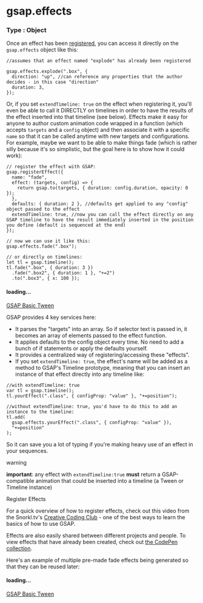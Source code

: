 # gsap.effects

### Type : Object[​](#type--object "Direct link to Type : Object")

Once an effect has been [registered](/docs/v3/GSAP/gsap.registerEffect\(\).md), you can access it directly on the `gsap.effects` object like this:

```
//assumes that an effect named "explode" has already been registered

gsap.effects.explode(".box", {
  direction: "up", //can reference any properties that the author decides - in this case "direction"
  duration: 3,
});
```

Or, if you set `extendTimeline: true` on the effect when registering it, you'll even be able to call it DIRECTLY on timelines in order to have the results of the effect inserted into that timeline (see below). Effects make it easy for anyone to author custom animation code wrapped in a function (which accepts `targets` and a `config` object) and then associate it with a specific `name` so that it can be called anytime with new targets and configurations. For example, maybe we want to be able to make things fade (which is rather silly because it's so simplistic, but the goal here is to show how it could work):

```
// register the effect with GSAP:
gsap.registerEffect({
  name: "fade",
  effect: (targets, config) => {
    return gsap.to(targets, { duration: config.duration, opacity: 0 });
  },
  defaults: { duration: 2 }, //defaults get applied to any "config" object passed to the effect
  extendTimeline: true, //now you can call the effect directly on any GSAP timeline to have the result immediately inserted in the position you define (default is sequenced at the end)
});

// now we can use it like this:
gsap.effects.fade(".box");

// or directly on timelines:
let tl = gsap.timeline();
tl.fade(".box", { duration: 3 })
  .fade(".box2", { duration: 1 }, "+=2")
  .to(".box3", { x: 100 });
```

#### loading...

[GSAP Basic Tween](https://codepen.io/GreenSock/embed/MWgmQmM?default-tab=result\&theme-id=41164)

GSAP provides 4 key services here:

* It parses the "targets" into an array. So if selector text is passed in, it becomes an array of elements passed to the effect function.
* It applies defaults to the config object every time. No need to add a bunch of if statements or apply the defaults yourself.
* It provides a centralized way of registering/accessing these "effects".
* If you set `extendTimeline: true`, the effect's name will be added as a method to GSAP's Timeline prototype, meaning that you can insert an instance of that effect directly into any timeline like:

```
//with extendTimeline: true
var tl = gsap.timeline();
tl.yourEffect(".class", { configProp: "value" }, "+=position");

//without extendTimeline: true, you'd have to do this to add an instance to the timeline:
tl.add(
  gsap.effects.yourEffect(".class", { configProp: "value" }),
  "+=position"
);
```

So it can save you a lot of typing if you're making heavy use of an effect in your sequences.

warning

**important**: any effect with `extendTimeline:true` **must** return a GSAP-compatible animation that could be inserted into a timeline (a Tween or Timeline instance)

Register Effects

For a quick overview of how to register effects, check out this video from the Snorkl.tv's [Creative Coding Club](https://www.creativecodingclub.com/bundles/creative-coding-club?ref=44f484) - one of the best ways to learn the basics of how to use GSAP.

Effects are also easily shared between different projects and people. To view effects that have already been created, check out [the CodePen collection](https://codepen.io/collection/bdffa09755cbd27a69b22771bd98e565/).

Here's an example of multiple pre-made fade effects being generated so that they can be reused later:

#### loading...

[GSAP Basic Tween](https://codepen.io/GreenSock/embed/Rwajpyb?default-tab=result\&theme-id=41164)
